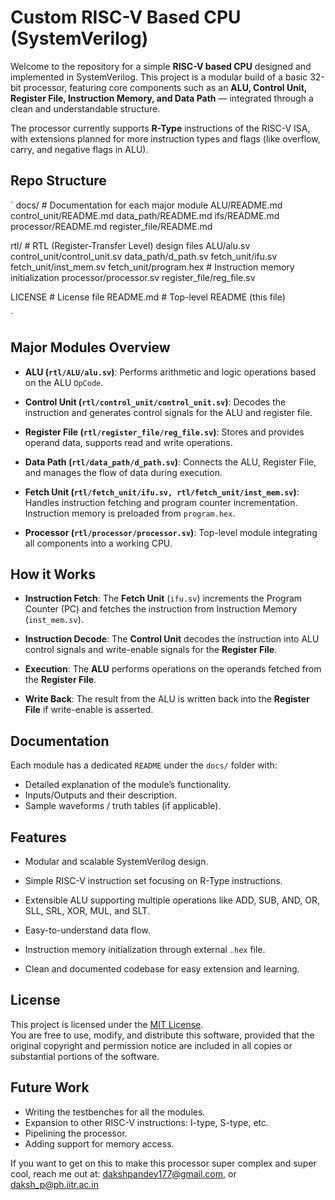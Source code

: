 # Custom RISC-V Based CPU (SystemVerilog)

Welcome to the repository for a simple **RISC-V based CPU** designed and implemented in SystemVerilog.
This project is a modular build of a basic 32-bit processor, featuring core components such as an **ALU, Control Unit, Register File, Instruction Memory, and Data Path** — integrated through a clean and understandable structure.

The processor currently supports **R-Type** instructions of the RISC-V ISA, with extensions planned for more instruction types and flags (like overflow, carry, and negative flags in ALU).


## Repo Structure

`
    docs/                # Documentation for each major module
    ALU/README.md
    control_unit/README.md
    data_path/README.md
    ifs/README.md
    processor/README.md
    register_file/README.md

rtl/                 # RTL (Register-Transfer Level) design files
    ALU/alu.sv
    control_unit/control_unit.sv
    data_path/d_path.sv
    fetch_unit/ifu.sv
    fetch_unit/inst_mem.sv
    fetch_unit/program.hex   # Instruction memory initialization
    processor/processor.sv
    register_file/reg_file.sv

LICENSE              # License file
README.md            # Top-level README (this file)

`


## Major Modules Overview

- **ALU (`rtl/ALU/alu.sv`)**: Performs arithmetic and logic operations based on the ALU `OpCode`.

- **Control Unit (`rtl/control_unit/control_unit.sv`)**: Decodes the instruction and generates control signals for the ALU and register file.

- **Register File (`rtl/register_file/reg_file.sv`)**: Stores and provides operand data, supports read and write operations.

- **Data Path (`rtl/data_path/d_path.sv`)**: Connects the ALU, Register File, and manages the flow of data during execution.

- **Fetch Unit (`rtl/fetch_unit/ifu.sv, rtl/fetch_unit/inst_mem.sv`)**: Handles instruction fetching and program counter incrementation. Instruction memory is preloaded from `program.hex`.

- **Processor (`rtl/processor/processor.sv`)**: Top-level module integrating all components into a working CPU.


## How it Works

- **Instruction Fetch**: The **Fetch Unit** (`ifu.sv`) increments the Program Counter (PC) and fetches the instruction from Instruction Memory (`inst_mem.sv`).

- **Instruction Decode**: The **Control Unit** decodes the instruction into ALU control signals and write-enable signals for the **Register File**.

- **Execution**: The **ALU** performs operations on the operands fetched from the **Register File**.

- **Write Back**: The result from the ALU is written back into the **Register File** if write-enable is asserted.


## Documentation 

Each module has a dedicated `README` under the `docs/` folder with:

- Detailed explanation of the module’s functionality.
- Inputs/Outputs and their description. 
- Sample waveforms / truth tables (if applicable). 



## Features

- Modular and scalable SystemVerilog design.

- Simple RISC-V instruction set focusing on R-Type instructions.

- Extensible ALU supporting multiple operations like ADD, SUB, AND, OR, SLL, SRL, XOR, MUL, and SLT.

- Easy-to-understand data flow.

- Instruction memory initialization through external `.hex` file.

- Clean and documented codebase for easy extension and learning.



## License

This project is licensed under the [MIT License](LICENSE).  
You are free to use, modify, and distribute this software, provided that the original copyright and 
permission notice are included in all copies or substantial portions of the software.




## Future Work

- Writing the testbenches for all the modules. 
- Expansion to other RISC-V instructions: I-type, S-type, etc. 
- Pipelining the processor.
- Adding support for memory access. 


If you want to get on this to make this processor super complex and super cool, reach me out at: dakshpandey177@gmail.com, or daksh_p@ph.iitr.ac.in

